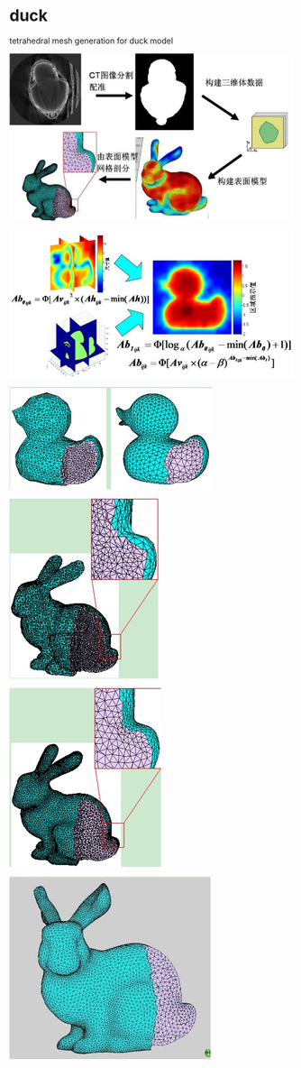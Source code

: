 # duck
tetrahedral mesh generation for duck model   
 
![](https://raw.githubusercontent.com/viccwq/material/gh-pages/projects/step-0.jpg)   

![](https://raw.githubusercontent.com/viccwq/material/gh-pages/projects/step-3.jpg)   
 
![](https://raw.githubusercontent.com/viccwq/material/gh-pages/projects/compare-1.jpg)    

![](https://raw.githubusercontent.com/viccwq/material/gh-pages/projects/compare-2-1.jpg)    

![](https://raw.githubusercontent.com/viccwq/material/gh-pages/projects/compare-2-2.jpg)    

![](https://raw.githubusercontent.com/viccwq/material/gh-pages/projects/bunny_357x324.gif)   
